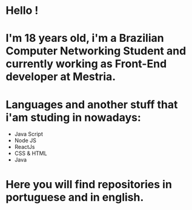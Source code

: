 
 # Hello !  
 # I'm 18 years old, i'm a Brazilian Computer Networking Student and currently working as Front-End developer at Mestria.
 
 # Languages and another stuff that i'am studing in nowadays:
 
 - Java Script
 - Node JS
 - ReactJs
 - CSS & HTML
 - Java

# Here you will find repositories in portuguese and in english.

